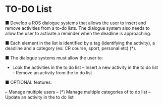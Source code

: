 # TO-DO List
■ Develop a ROS dialogue systems that allows the user to insert and remove activities from a to-do lists. The dialogue system also needs to allow the user to activate a reminder when the deadline is approaching.

■ Each element in the list is identified by a tag (identifying the activity), a deadline and a category (es: CR course, sport, personal etc) (*).

■ The dialogue systems must allow the user to:

- Look the activities in the to do list
– Insert a new activity in the to do list
– Remove an activity from the to do list

■ OPTIONAL features:

– Manage multiple users
– (*) Manage multiple categories of to do list
– Update an activity in the to do list
